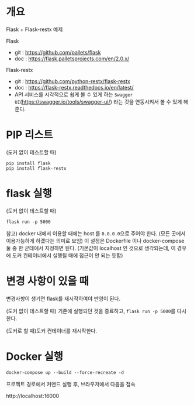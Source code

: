 # 개요
Flask + Flask-restx 예제


Flask
* git : https://github.com/pallets/flask
* doc : https://flask.palletsprojects.com/en/2.0.x/

Flask-restx
* git : https://github.com/python-restx/flask-restx
* doc : https://flask-restx.readthedocs.io/en/latest/
* API 서비스를 시각적으로 쉽게 볼 수 있게 하는 `Swagger UI`(https://swagger.io/tools/swagger-ui/) 라는 것을 연동시켜서 볼 수 있게 해준다.


# PIP 리스트
(도커 없이 테스트할 때)

```
pip install flask
pip install flask-restx
```

# flask 실행
(도커 없이 테스트할 때)

`flask run -p 5000`



참고) docker 내에서 이용할 때에는 host 를 `0.0.0.0`으로 주어야 한다. (모든 곳에서 이용가능하게 하겠다는 의미로 보임)
이 설정은 Dockerfile 이나 docker-compose 둘 중 한 군데에서 지정하면 된다. (기본값이 localhost 인 것으로 생각되는데, 
이 경우에 도커 컨테이너에서 실행될 때에 접근이 안 되는 듯함)


# 변경 사항이 있을 때
변경사항이 생기면 flask를 재시작하여야 반영이 된다. 

(도커 없이 테스트할 때) 기존에 실행되던 것을 종료하고, `flask run -p 5000`를 다시 한다.

(도커로 할 때)도커 컨테이너를 재시작한다.


# Docker 실행
`docker-compose up --build --force-recreate -d`

프로젝트 경로에서 커맨드 실행 후, 브라우저에서 다음을 접속

http://localhost:16000